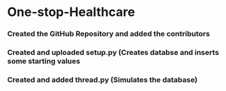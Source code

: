 # One-stop-Healthcare

### Created the GitHub Repository and added the contributors

### Created and uploaded setup.py (Creates databse and inserts some starting values

### Created and added thread.py (Simulates the database)
